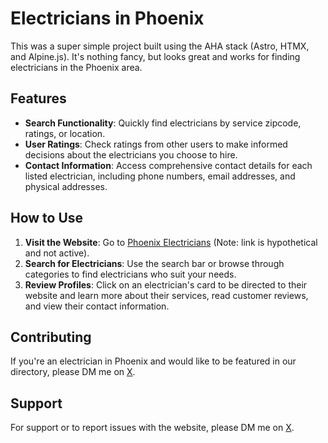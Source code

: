 # Electricians in Phoenix

This was a super simple project built using the AHA stack (Astro, HTMX, and Alpine.js). It's nothing fancy, but looks great and works for finding electricians in the Phoenix area.

## Features

- **Search Functionality**: Quickly find electricians by service zipcode, ratings, or location.
- **User Ratings**: Check ratings from other users to make informed decisions about the electricians you choose to hire.
- **Contact Information**: Access comprehensive contact details for each listed electrician, including phone numbers, email addresses, and physical addresses.

## How to Use

1. **Visit the Website**: Go to [Phoenix Electricians](http://www.electriciansinphoenix.com) (Note: link is hypothetical and not active).
2. **Search for Electricians**: Use the search bar or browse through categories to find electricians who suit your needs.
3. **Review Profiles**: Click on an electrician's card to be directed to their website and learn more about their services, read customer reviews, and view their contact information.

## Contributing

If you're an electrician in Phoenix and would like to be featured in our directory, please DM me on [X](https://twitter.com/thefakejona).

## Support

For support or to report issues with the website, please DM me on [X](https://twitter.com/thefakejona).
